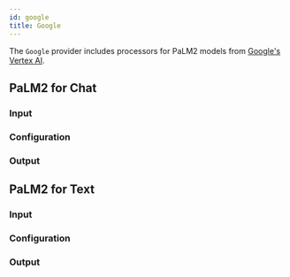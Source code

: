 ```yaml
---
id: google
title: Google
---
```


The `Google` provider includes processors for PaLM2 models from [Google's Vertex AI](https://cloud.google.com/vertex-ai).

## PaLM2 for Chat

### Input

### Configuration

### Output

## PaLM2 for Text

### Input

### Configuration

### Output
